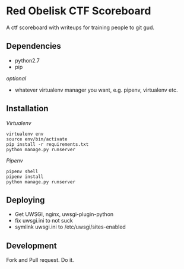 # Red Obelisk CTF Scoreboard

A ctf scoreboard with writeups for training people to git gud.

## Dependencies
- python2.7
- pip

*optional*
- whatever virtualenv manager you want, e.g. pipenv, virtualenv etc.

## Installation

*Virtualenv*
```
virtualenv env
source env/bin/activate
pip install -r requirements.txt
python manage.py runserver
```

*Pipenv*
```
pipenv shell
pipenv install
python manage.py runserver
```

## Deploying
- Get UWSGI, nginx, uwsgi-plugin-python
- fix uwsgi.ini to not suck
- symlink uwsgi.ini to /etc/uwsgi/sites-enabled

## Development

Fork and Pull request. Do it.
